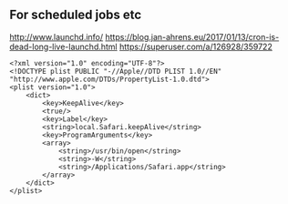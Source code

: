 ## For scheduled jobs etc

http://www.launchd.info/
https://blog.jan-ahrens.eu/2017/01/13/cron-is-dead-long-live-launchd.html
https://superuser.com/a/126928/359722

```
<?xml version="1.0" encoding="UTF-8"?>
<!DOCTYPE plist PUBLIC "-//Apple//DTD PLIST 1.0//EN" "http://www.apple.com/DTDs/PropertyList-1.0.dtd">
<plist version="1.0">
	<dict>
		<key>KeepAlive</key>
		<true/>
		<key>Label</key>
		<string>local.Safari.keepAlive</string>
		<key>ProgramArguments</key>
		<array>
			<string>/usr/bin/open</string>
			<string>-W</string>
			<string>/Applications/Safari.app</string>
		</array>
	</dict>
</plist>
```